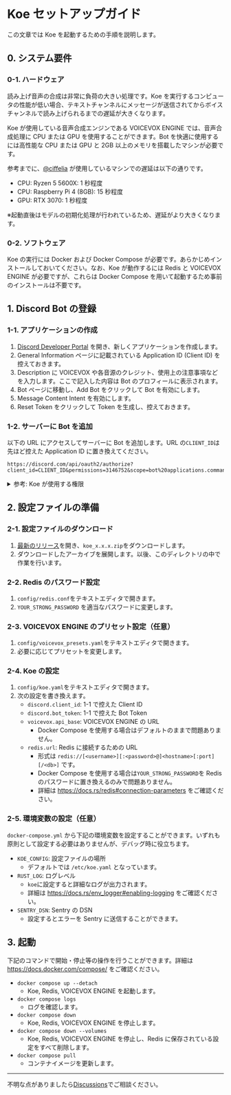 # Koe セットアップガイド

この文章では Koe を起動するための手順を説明します。

## 0. システム要件

### 0-1. ハードウェア

読み上げ音声の合成は非常に負荷の大きい処理です。Koe を実行するコンピュータの性能が低い場合、テキストチャンネルにメッセージが送信されてからボイスチャンネルで読み上げられるまでの遅延が大きくなります。

Koe が使用している音声合成エンジンである VOICEVOX ENGINE では、音声合成処理に CPU または GPU を使用することができます。Bot を快適に使用するには高性能な CPU または GPU と 2GB 以上のメモリを搭載したマシンが必要です。

参考までに、[@ciffelia](https://github.com/ciffelia) が使用しているマシンでの遅延は以下の通りです。

- CPU: Ryzen 5 5600X: 1 秒程度
- CPU: Raspberry Pi 4 (8GB): 15 秒程度
- GPU: RTX 3070: 1 秒程度

※起動直後はモデルの初期化処理が行われているため、遅延がより大きくなります。

### 0-2. ソフトウェア

Koe の実行には Docker および Docker Compose が必要です。あらかじめインストールしておいてください。なお、Koe が動作するには Redis と VOICEVOX ENGINE が必要ですが、これらは Docker Compose を用いて起動するため事前のインストールは不要です。

## 1. Discord Bot の登録

### 1-1. アプリケーションの作成

1. [Discord Developer Portal](https://discord.com/developers/applications) を開き、新しくアプリケーションを作成します。
2. General Information ページに記載されている Application ID (Client ID) を控えておきます。
3. Description に VOICEVOX や各音源のクレジット、使用上の注意事項などを入力します。ここで記入した内容は Bot のプロフィールに表示されます。
4. Bot ページに移動し、Add Bot をクリックして Bot を有効にします。
5. Message Content Intent を有効にします。
6. Reset Token をクリックして Token を生成し、控えておきます。

### 1-2. サーバーに Bot を追加

以下の URL にアクセスしてサーバーに Bot を追加します。URL の`CLIENT_ID`は先ほど控えた Application ID に置き換えてください。

```
https://discord.com/api/oauth2/authorize?client_id=CLIENT_ID&permissions=3146752&scope=bot%20applications.commands
```

<details>
  <summary>参考: Koe が使用する権限</summary>
  
  - OAuth2 Scopes
    - `application.commands`
    - `bot`
  - Bot Permissions
    - General Permissions
      - View Channels
    - Voice Permissions
      - Connect
      - Speak
</details>

## 2. 設定ファイルの準備

### 2-1. 設定ファイルのダウンロード

1. [最新のリリース](https://github.com/ciffelia/koe/releases/latest)を開き、`koe_x.x.x.zip`をダウンロードします。
2. ダウンロードしたアーカイブを展開します。以後、このディレクトリの中で作業を行います。

### 2-2. Redis のパスワード設定

1. `config/redis.conf`をテキストエディタで開きます。
2. `YOUR_STRONG_PASSWORD` を適当なパスワードに変更します。

### 2-3. VOICEVOX ENGINE のプリセット設定（任意）

1. `config/voicevox_presets.yaml`をテキストエディタで開きます。
2. 必要に応じてプリセットを変更します。

### 2-4. Koe の設定

1. `config/koe.yaml`をテキストエディタで開きます。
2. 次の設定を書き換えます。
   - `discord.client_id`: 1-1 で控えた Client ID
   - `discord.bot_token`: 1-1 で控えた Bot Token
   - `voicevox.api_base`: VOICEVOX ENGINE の URL
     - Docker Compose を使用する場合はデフォルトのままで問題ありません。
   - `redis.url`: Redis に接続するための URL
     - 形式は `redis://[<username>][:<password>@]<hostname>[:port][/<db>]` です。
     - Docker Compose を使用する場合は`YOUR_STRONG_PASSWORD`を Redis のパスワードに置き換えるのみで問題ありません。
     - 詳細は https://docs.rs/redis#connection-parameters をご確認ください。

### 2-5. 環境変数の設定（任意）

`docker-compose.yml` から下記の環境変数を設定することができます。いずれも原則として設定する必要はありませんが、デバッグ時に役立ちます。

- `KOE_CONFIG`: 設定ファイルの場所
  - デフォルトでは `/etc/koe.yaml` となっています。
- `RUST_LOG`: ログレベル
  - `koe`に設定すると詳細なログが出力されます。
  - 詳細は https://docs.rs/env_logger#enabling-logging をご確認ください。
- `SENTRY_DSN`: Sentry の DSN
  - 設定するとエラーを Sentry に送信することができます。

## 3. 起動

下記のコマンドで開始・停止等の操作を行うことができます。詳細は https://docs.docker.com/compose/ をご確認ください。

- `docker compose up --detach`
  - Koe, Redis, VOICEVOX ENGINE を起動します。
- `docker compose logs`
  - ログを確認します。
- `docker compose down`
  - Koe, Redis, VOICEVOX ENGINE を停止します。
- `docker compose down --volumes`
  - Koe, Redis, VOICEVOX ENGINE を停止し、Redis に保存されている設定をすべて削除します。
- `docker compose pull`
  - コンテナイメージを更新します。

---

不明な点がありましたら[Discussions](https://github.com/ciffelia/koe/discussions)でご相談ください。
